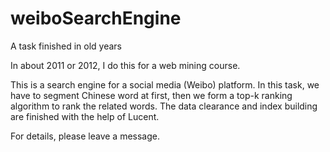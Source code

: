 # weiboSearchEngine
A task finished in old years

In about 2011 or 2012, I do this for a web mining course. 

This is a search engine for a social media (Weibo) platform. In this task, we have to segment Chinese word at first, then we form 
a top-k ranking algorithm to rank the related words. The data clearance and index building are finished with the help of Lucent.

For details, please leave a message.
